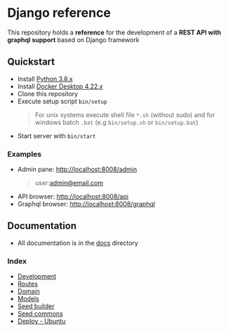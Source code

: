 # Django reference

This repository holds a **reference** for the development of a **REST API with graphql support** based on Django framework

## Quickstart

-   Install [Python 3.8.x](https://www.python.org/downloads/)
-   Install [Docker Desktop 4.22.x](https://docs.docker.com/desktop/)
-   Clone this repository
-   Execute setup script `bin/setup`
    >  For unix systems execute shell file `*.sh` (without sudo) and for windows batch `.bat` (e.g `bin/setup.sh` or `bin/setup.bat`)
-   Start server with `bin/start`

### Examples

-   Admin pane: [http://localhost:8008/admin](http://localhost:8008/admin)
    >   user:admin@email.com
-   API browser: [http://localhost:8008/api](http://localhost:8008/api)
-   Graphql browser: [http://localhost:8008/graphql](http://localhost:8008/graphql)

## Documentation

-   All documentation is in the [docs](seed/docs) directory

### Index

-   [Development](seed/docs/010_general.md)
-   [Routes](seed/docs/020_routes.md)
-   [Domain](seed/docs/030_domain.md)
-   [Models](seed/docs/040_models.md)
-   [Seed builder](seed/docs/110_seed_builder.md)
-   [Seed commons](seed/docs/120_seed_commons.md)
-   [Deploy - Ubuntu](seed/docs/210_deploy_ubuntu.md)